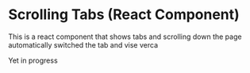 # Scrolling Tabs (React Component)

This is a react component that shows tabs and scrolling down the page automatically switched the tab and vise verca

Yet in progress